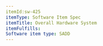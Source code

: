 ```yaml
---
itemId:sw-425
itemType: Software Item Spec
itemTitle: Overall Hardware System
itemFulfills: 
Software item type: SADD
---
```

 